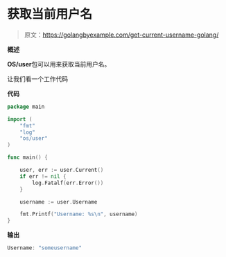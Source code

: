 # 获取当前用户名

> 原文：<https://golangbyexample.com/get-current-username-golang/>

**概述**

**OS/user**包可以用来获取当前用户名。

让我们看一个工作代码

**代码**

```go
package main

import (
	"fmt"
	"log"
	"os/user"
)

func main() {

	user, err := user.Current()
	if err != nil {
		log.Fatalf(err.Error())
	}

	username := user.Username

	fmt.Printf("Username: %s\n", username)
} 
```

**输出**

```go
Username: "someusername"
```